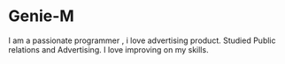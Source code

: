 # Genie-M
I am a passionate programmer , i love advertising product. Studied Public relations and Advertising. I love improving on my skills. 

